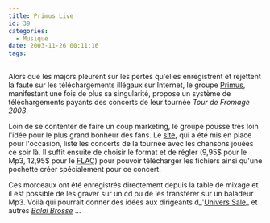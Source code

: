 ```yaml
---
title: Primus Live
id: 39
categories:
  - Musique
date: 2003-11-26 00:11:16
tags:
---
```


Alors que les majors pleurent sur les pertes qu'elles enregistrent et rejettent la faute sur les téléchargements illégaux sur Internet, le groupe [Primus](http://www.primussucks.com/), manifestant une fois de plus sa singularité, propose un système de téléchargements payants des concerts de leur tournée _Tour de Fromage 2003_.

Loin de se contenter de faire un coup marketing, le groupe pousse très loin l'idée pour le plus grand bonheur des fans. Le [site](http://www.primuslive.com/), qui a été mis en place pour l'occasion, liste les concerts de la tournée avec les chansons jouées ce soir là. Il suffit ensuite de choisir le format et de régler (9,95$ pour le Mp3, 12,95$ pour le <acronym title="Free Lossless Audio Codec">FLAC</acronym>) pour pouvoir télécharger les fichiers ainsi qu'une pochette créer spécialement pour ce concert.

Ces morceaux ont été enregistrés directement depuis la table de mixage et il est possible de les graver sur un cd ou de les transférer sur un baladeur Mp3\. Voilà qui pourrait donner des idées aux dirigeants d_'[Univers Sale](http://new.umusic.com)_ et autres _[Balai Brosse](http://www.warnerbros.com/)_ …